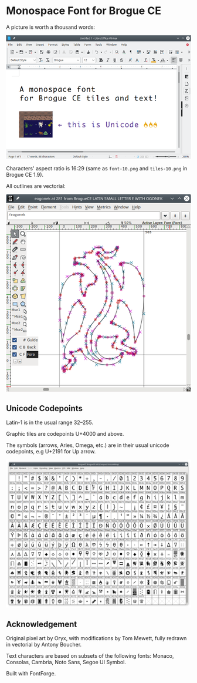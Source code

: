 # Monospace Font for Brogue CE

A picture is worth a thousand words:

![Minidungeon as text in LibreOffice](/samples/sample.png)

Characters' aspect ratio is 16:29 (same as `font-10.png` and `tiles-10.png` in Brogue CE 1.9).

All outlines are vectorial:

![Dragon outline](samples/outline.png)

## Unicode Codepoints

Latin-1 is in the usual range 32–255.

Graphic tiles are codepoints U+4000 and above.

The symbols (arrows, Aries, Omega, etc.) are in their usual unicode codepoints, e.g U+2191 for Up arrow.

![Character map](/samples/charmap.png)

## Acknowledgement

Original pixel art by Oryx, with modifications by Tom Mewett, fully redrawn in vectorial by Antony Boucher.

Text characters are based on subsets of the following fonts: Monaco, Consolas, Cambria, Noto Sans, Segoe UI Symbol.

Built with FontForge.
